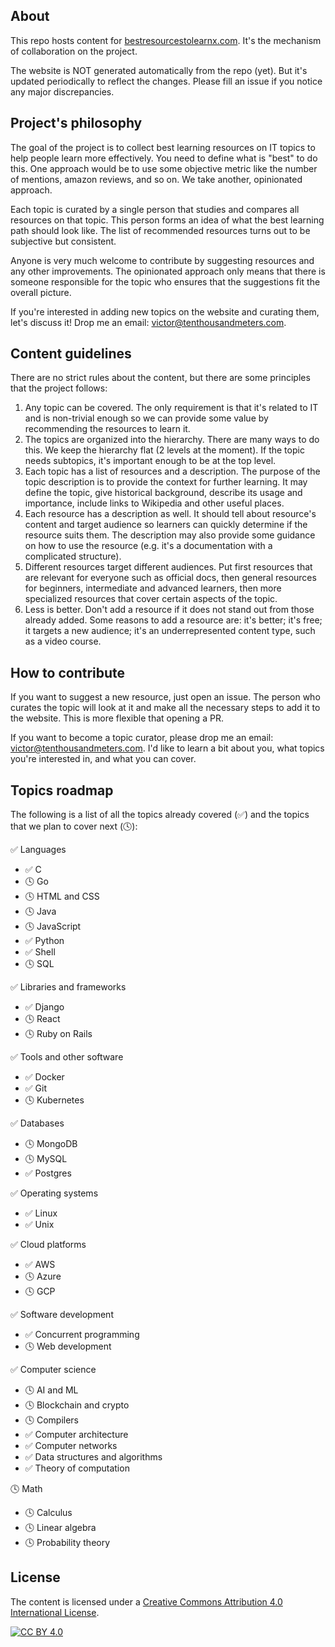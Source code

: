 ## About

This repo hosts content for [bestresourcestolearnx.com](https://bestresourcestolearnx.com/). It's the mechanism of collaboration on the project.

The website is NOT generated automatically from the repo (yet). But it's updated periodically to reflect the changes. Please fill an issue if you notice any major discrepancies.

## Project's philosophy

The goal of the project is to collect best learning resources on IT topics to help people learn more effectively. You need to define what is "best" to do this. One approach would be to use some objective metric like the number of mentions, amazon reviews, and so on. We take another, opinionated approach.

Each topic is curated by a single person that studies and compares all resources on that topic. This person forms an idea of what the best learning path should look like. The list of recommended resources turns out to be subjective but consistent.

Anyone is very much welcome to contribute by suggesting resources and any other improvements. The opinionated approach only means that there is someone responsible for the topic who ensures that the suggestions fit the overall picture.

If you're interested in adding new topics on the website and curating them, let's discuss it! Drop me an email: victor@tenthousandmeters.com.

## Content guidelines

There are no strict rules about the content, but there are some principles that the project follows:

1. Any topic can be covered. The only requirement is that it's related to IT and is non-trivial enough so we can provide some value by recommending the resources to learn it.
2. The topics are organized into the hierarchy. There are many ways to do this. We keep the hierarchy flat (2 levels at the moment). If the topic needs subtopics, it's important enough to be at the top level.
3. Each topic has a list of resources and a description. The purpose of the topic description is to provide the context for further learning. It may define the topic, give historical background, describe its usage and importance, include links to Wikipedia and other useful places.
4. Each resource has a description as well. It should tell about resource's content and target audience so learners can quickly determine if the resource suits them. The description may also provide some guidance on how to use the resource (e.g. it's a documentation with a complicated structure).
5. Different resources target different audiences. Put first resources that are relevant for everyone such as official docs, then general resources for beginners, intermediate and advanced learners, then more specialized resources that cover certain aspects of the topic.
6. Less is better. Don't add a resource if it does not stand out from those already added. Some reasons to add a resource are: it's better; it's free; it targets a new audience; it's an underrepresented content type, such as a video course.

## How to contribute

If you want to suggest a new resource, just open an issue. The person who curates the topic will look at it and make all the necessary steps to add it to the website. This is more flexible that opening a PR. 

If you want to become a topic curator, please drop me an email: victor@tenthousandmeters.com. I'd like to learn a bit about you, what topics you're interested in, and what you can cover.

## Topics roadmap

The following is a list of all the topics already covered (✅) and the topics that we plan to cover next (🕓):

✅ Languages
* ✅ C
* 🕓 Go
* 🕓 HTML and CSS
* 🕓 Java
* 🕓 JavaScript
* ✅ Python
* ✅ Shell
* 🕓 SQL

✅ Libraries and frameworks
* ✅ Django
* 🕓 React
* 🕓 Ruby on Rails

✅ Tools and other software
* ✅ Docker
* ✅ Git
* 🕓 Kubernetes

✅ Databases
* 🕓 MongoDB
* 🕓 MySQL
* ✅ Postgres

✅ Operating systems
* ✅ Linux
* ✅ Unix

✅ Cloud platforms
* ✅ AWS
* 🕓 Azure
* 🕓 GCP

✅ Software development
* ✅ Concurrent programming
* 🕓 Web development

✅ Computer science
* 🕓 AI and ML
* 🕓 Blockchain and crypto
* 🕓 Compilers
* ✅ Computer architecture
* ✅ Computer networks
* ✅ Data structures and algorithms
* ✅ Theory of computation

🕓 Math
* 🕓 Calculus
* 🕓 Linear algebra
* 🕓 Probability theory

## License

The content is licensed under a
[Creative Commons Attribution 4.0 International License][cc-by].

[![CC BY 4.0][cc-by-image]][cc-by]

[cc-by]: http://creativecommons.org/licenses/by/4.0/
[cc-by-image]: https://i.creativecommons.org/l/by/4.0/88x31.png
